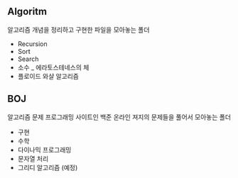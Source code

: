 ## Algoritm

 알고리즘 개념을 정리하고 구현한 파일을 모아놓는 폴더

- Recursion
- Sort
- Search 
- 소수 _ 에라토스테네스의 체 
- 플로이드 와샬 알고리즘 
## BOJ

  알고리즘 문제 프로그래밍 사이트인 백준 온라인 져지의 문제들을 풀어서 모아놓는 폴더

- 구현
- 수학
- 다이나믹 프로그래밍
- 문자열 처리
- 그리디 알고리즘 (예정)
